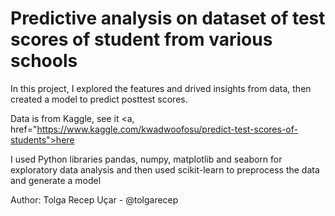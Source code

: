 <h1>Predictive analysis on dataset of test scores of student from various schools</h1>

In this project, I explored the features and drived insights from data, then created a model to predict posttest scores.

Data is from Kaggle, see it <a, href="https://www.kaggle.com/kwadwoofosu/predict-test-scores-of-students">here</a>

I used Python libraries pandas, numpy, matplotlib and seaborn for exploratory data analysis and then used scikit-learn to preprocess the data and generate a model

Author: Tolga Recep Uçar - @tolgarecep
